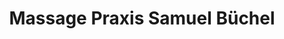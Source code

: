 ---
title: "Massage Praxis Samuel Büchel"
url: /spiez/massage-praxis-samuel-buechel/
shop: Massage
---